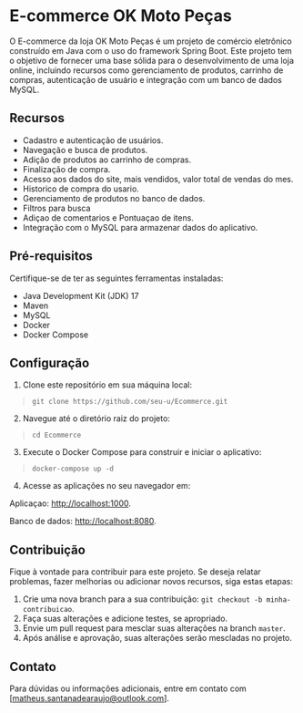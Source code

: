 # E-commerce OK Moto Peças

O E-commerce da loja OK Moto Peças é um projeto de comércio eletrônico construído em Java com o uso do framework Spring Boot. Este projeto tem o objetivo de fornecer uma base sólida para o desenvolvimento de uma loja online, incluindo recursos como gerenciamento de produtos, carrinho de compras, autenticação de usuário e integração com um banco de dados MySQL.

## Recursos

- Cadastro e autenticação de usuários.
- Navegação e busca de produtos.
- Adição de produtos ao carrinho de compras.
- Finalização de compra.
- Acesso aos dados do site, mais vendidos, valor total de vendas do mes.
- Historico de compra do usario.
- Gerenciamento de produtos no banco de dados.
- Filtros para busca
- Adiçao de comentarios e Pontuaçao de itens.
- Integração com o MySQL para armazenar dados do aplicativo.

## Pré-requisitos

Certifique-se de ter as seguintes ferramentas instaladas:

- Java Development Kit (JDK) 17
- Maven
- MySQL
- Docker
- Docker Compose

## Configuração

1. Clone este repositório em sua máquina local:

> `git clone https://github.com/seu-u/Ecommerce.git`

2. Navegue até o diretório raiz do projeto:

> `cd Ecommerce`

3. Execute o Docker Compose para construir e iniciar o aplicativo:

> `docker-compose up -d`

4. Acesse as aplicações no seu navegador em:

Aplicaçao: [http://localhost:1000](http://localhost:1000).

Banco de dados: [http://localhost:8080](http://localhost:8080).

## Contribuição

Fique à vontade para contribuir para este projeto. Se deseja relatar problemas, fazer melhorias ou adicionar novos recursos, siga estas etapas:

1. Crie uma nova branch para a sua contribuição: `git checkout -b minha-contribuicao`.
2. Faça suas alterações e adicione testes, se apropriado.
3. Envie um pull request para mesclar suas alterações na branch `master`.
4. Após análise e aprovação, suas alterações serão mescladas no projeto.

## Contato

Para dúvidas ou informações adicionais, entre em contato com [matheus.santanadearaujo@outlook.com].

